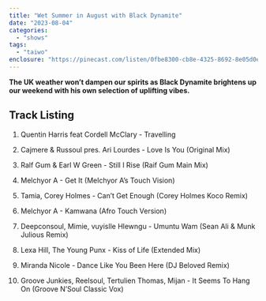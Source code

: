 ```yaml
---
title: "Wet Summer in August with Black Dynamite"
date: "2023-08-04"
categories: 
  - "shows"
tags: 
  - "taiwo"
enclosure: "https://pinecast.com/listen/0fbe8300-cb8e-4325-8692-8e05d0e42900.mp3 94660311 audio/mpeg "
---
```


**The UK weather won’t dampen our spirits as Black Dynamite brightens up our weekend with his own selection of uplifting vibes.**

## Track Listing

1. Quentin Harris feat Cordell McClary - Travelling

3. Cajmere & Russoul pres. Ari Lourdes - Love Is You (Original Mix)

5. Ralf Gum & Earl W Green - Still I Rise (Raif Gum Main Mix)

7. Melchyor A - Get It (Melchyor A’s Touch Vision)

9. Tamia, Corey Holmes - Can’t Get Enough (Corey Holmes Koco Remix) 

11. Melchyor A - Kamwana (Afro Touch Version)

13. Deepconsoul, Mimie, vuyislle Hlewngu - Umuntu Wam (Sean Ali & Munk Julious Remix)

15. Lexa Hill, The Young Punx - Kiss of Life (Extended Mix)

17. Miranda Nicole - Dance Like You Been Here (DJ Beloved Remix) 

19. Groove Junkies, Reelsoul, Tertulien Thomas, Mijan - It Seems To Hang On (Groove N’Soul Classic Vox)
